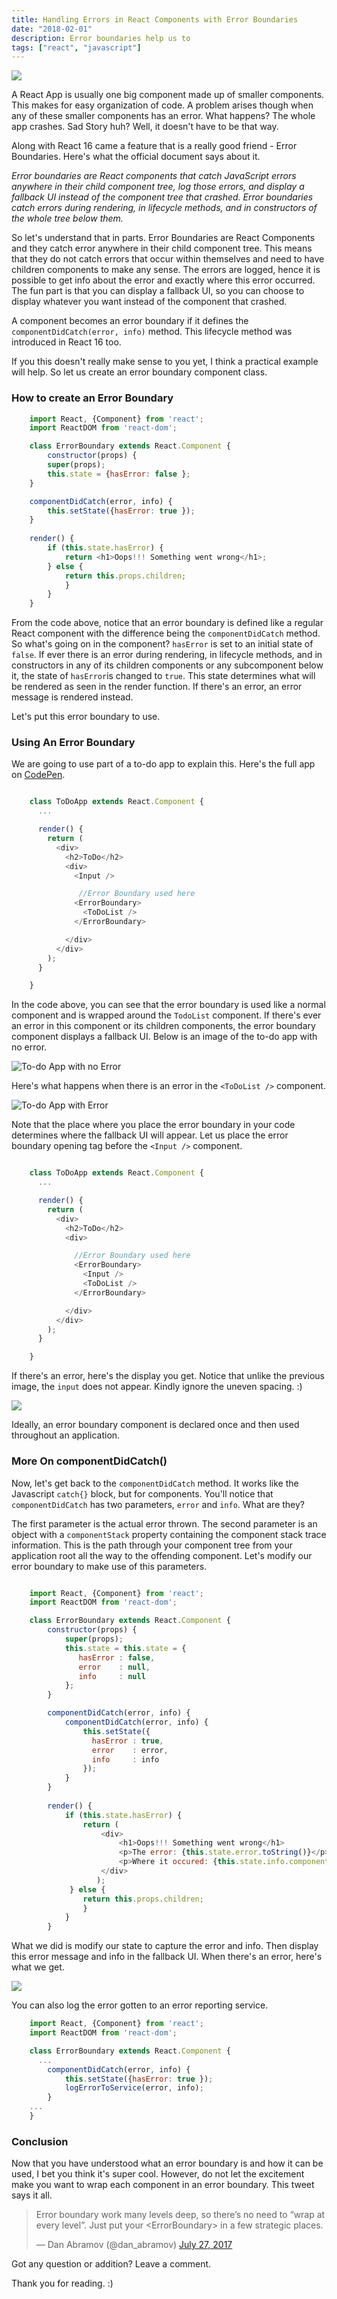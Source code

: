 ```yaml
---
title: Handling Errors in React Components with Error Boundaries
date: "2018-02-01"
description: Error boundaries help us to 
tags: ["react", "javascript"]
---
```


![](http://res.cloudinary.com/dvj2hbywq/image/upload/v1517490342/logo-og_lxw2ze.png)

A React App is usually one big component made up of smaller components. This makes for easy organization of code. A problem arises though when any of these smaller components has an error. What happens? The whole app crashes. Sad Story huh? Well, it doesn't have to be that way.

Along with React 16 came a feature that is a really good friend - Error Boundaries. Here's what the official document says about it.

<i>Error boundaries are React components that catch JavaScript errors anywhere in their child component tree, log those errors, and display a fallback UI instead of the component tree that crashed. Error boundaries catch errors during rendering, in lifecycle methods, and in constructors of the whole tree below them.</i>

So let's understand that in parts. Error Boundaries are React Components and they catch error anywhere in their child component tree. This means that they do not catch errors that occur within themselves and need to have children components to make any sense. The errors are logged, hence it is possible to get info about the error and exactly where this error occurred. The fun part is that you can display a fallback UI, so you can choose to display whatever you want instead of the component that crashed. 

A component becomes an error boundary if it defines the `componentDidCatch(error, info)` method. This lifecycle method was introduced in React 16 too. 

If you this doesn't really make sense to you yet, I think a practical example will help. So let us create an error boundary component class. 

<h3>How to create an Error Boundary</h3>

```Javascript
    import React, {Component} from 'react';
    import ReactDOM from 'react-dom';

    class ErrorBoundary extends React.Component {
        constructor(props) {
        super(props);
        this.state = {hasError: false };
    }

    componentDidCatch(error, info) {
        this.setState({hasError: true });
    }
  
    render() {
        if (this.state.hasError) {
            return <h1>Oops!!! Something went wrong</h1>;
        } else {
            return this.props.children;
            }
        }
    } 

```

From the code above, notice that an error boundary is defined like a regular React component with the difference being the `componentDidCatch` method. So what's going on in the component? `hasError` is set to an initial state of `false`. If ever there is an error during rendering, in lifecycle methods, and in constructors in any of its children components or any subcomponent below it, the state of `hasError`is changed to `true`. This state determines what will be rendered as seen in the render function. If there's an error, an error message is rendered instead.

Let's put this error boundary to use.

<h3>Using An Error Boundary </h3>

We are going to use part of a to-do app to explain this. Here's the full app on [CodePen](https://codepen.io/sayrah901/pen/dZRwZe). 

```javascript

    class ToDoApp extends React.Component {
      ...

      render() {
        return (
          <div>
            <h2>ToDo</h2>
            <div>
              <Input />

               //Error Boundary used here
              <ErrorBoundary>
                <ToDoList />
              </ErrorBoundary>

            </div>
          </div>
        );
      }

    }

```

In the code above, you can see that the error boundary is used like a normal component and is wrapped around the `TodoList` component. If there's ever an error in this component or its children components, the error boundary component displays a fallback UI. Below is an image of the to-do app with no error.

![To-do App with no Error](http://res.cloudinary.com/dvj2hbywq/image/upload/v1517473257/Screenshot_189_jemaho.png)

Here's what happens when there is an error in the `<ToDoList />` component. 

![To-do App with Error](http://res.cloudinary.com/dvj2hbywq/image/upload/v1517473272/Screenshot_186_x96uog.png)

Note that the place where you place the error boundary in your code determines where the fallback UI will appear. Let us place the error boundary opening tag before the `<Input />` component.


```javascript

    class ToDoApp extends React.Component {
      ...

      render() {
        return (
          <div>
            <h2>ToDo</h2>
            <div>

              //Error Boundary used here
              <ErrorBoundary>
                <Input />
                <ToDoList />
              </ErrorBoundary>

            </div>
          </div>
        );
      }

    }

```

If there's an error, here's the display you get. Notice that unlike the previous image, the `input` does not appear. Kindly ignore the uneven spacing. :)

![](http://res.cloudinary.com/dvj2hbywq/image/upload/v1517473273/Screenshot_187_tfkkom.png)

Ideally, an error boundary component is declared once and then used throughout an application.

<h3>More On componentDidCatch()</h3>

Now, let's get back to the `componentDidCatch` method. It works like the Javascript `catch{}` block, but for components. You'll notice that `componentDidCatch` has two parameters, `error` and `info`. What are they?

The first parameter is the actual error thrown. The second parameter is an object with a `componentStack` property containing the component stack trace information. This is the path through your component tree from your application root all the way to the offending component. Let's modify our error boundary to make use of this parameters.

```Javascript

    import React, {Component} from 'react';
    import ReactDOM from 'react-dom';

    class ErrorBoundary extends React.Component {
        constructor(props) {
            super(props);
            this.state = this.state = {
               hasError : false,
               error    : null,
               info     : null
            };
        }

        componentDidCatch(error, info) {
            componentDidCatch(error, info) {
                this.setState({ 
                  hasError : true, 
                  error    : error,
                  info     : info
                });
            }
        }
  
        render() {
            if (this.state.hasError) {
                return (
                    <div>
                        <h1>Oops!!! Something went wrong</h1>
                        <p>The error: {this.state.error.toString()}</p>
                        <p>Where it occured: {this.state.info.componentStack}</p>
                    </div> 
                   );       
             } else {
                return this.props.children;
                }
            }
        } 

```

What we did is modify our state to capture the error and info. Then display this error message and info in the fallback UI. When there's an error, here's what we get. 

![](http://res.cloudinary.com/dvj2hbywq/image/upload/v1517473273/Screenshot_188_b8t90i.png)

You can also log the error gotten to an error reporting service.

```Javascript
    import React, {Component} from 'react';
    import ReactDOM from 'react-dom';

    class ErrorBoundary extends React.Component {
      ...
        componentDidCatch(error, info) {
            this.setState({hasError: true });
            logErrorToService(error, info);
        }
    ...
    } 

```

<h3>Conclusion</h3>

Now that you have understood what an error boundary is and how it can be used, I bet you think it's super cool. However, do not let the excitement make you want to wrap each component in an error boundary. This tweet says it all. 

<blockquote class="twitter-tweet" data-conversation="none" data-lang="en"><p lang="en" dir="ltr">Error boundary work many levels deep, so there’s no need to “wrap at every level”. Just put your &lt;ErrorBoundary&gt; in a few strategic places.</p>&mdash; Dan Abramov (@dan_abramov) <a href="https://twitter.com/dan_abramov/status/890716400981078016?ref_src=twsrc%5Etfw">July 27, 2017</a></blockquote>
<script async src="https://platform.twitter.com/widgets.js" charset="utf-8"></script>

Got any question or addition? Leave a comment.

Thank you for reading. :)